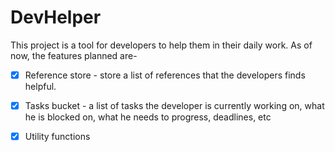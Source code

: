 # DevHelper

This project is a tool for developers to help them in their daily work. As of now, the features planned are-

  - [x] Reference store - store a list of references that the developers finds helpful.

  - [x] Tasks bucket - a list of tasks the developer is currently working on, what he is blocked on, what he needs to progress, deadlines, etc

  - [x] Utility functions
